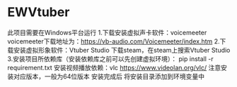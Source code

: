 # EWVtuber

此项目需要在Windows平台运行
1.下载安装虚拟声卡软件：voicemeeter
    voicemeeter下载地址为：https://vb-audio.com/Voicemeeter/index.htm
2.下载安装虚拟形象软件：Vtuber Studio
    下载steam，在steam上搜索Vtuber Studio
3.安装项目所依赖库（安装依赖库之前可以先创建虚拟环境）：
    pip install -r requirement.txt
    安装视频播放依赖：vlc 
    https://www.videolan.org/vlc/
    注意安装对应版本，一般为64位版本
    安装完成后
    将安装目录添加到环境变量中
    